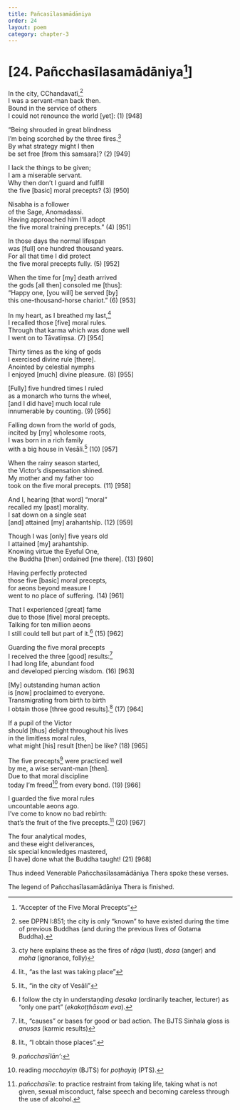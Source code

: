 ```yaml
---
title: Pañcasīlasamādāniya
order: 24
layout: poem
category: chapter-3
---
```


# \[24. Pañ<span class="diacritics" data-state="on">c</span><span class="no-diacritics" data-state="off">ch</span>asīlasamādāniya[^1]\]

In the city, <span class="diacritics" data-state="on">C</span><span class="no-diacritics" data-state="off">Ch</span>andavatī,[^2]  
I was a servant-man back then.  
Bound in the service of others  
I could not renounce the world \[yet\]: (1) \[948\]

“Being shrouded in great blindness  
I’m being scorched by the three fires.[^3]  
By what strategy might I then  
be set free \[from this samsara\]? (2) \[949\]

I lack the things to be given;  
I am a miserable servant.  
Why then don’t I guard and fulfill  
the five \[basic\] moral precepts? (3) \[950\]

Nisabha is a follower  
of the Sage, Anomadassi.  
Having approached him I’ll adopt  
the five moral training precepts.” (4) \[951\]

In those days the normal lifespan  
was \[full\] one hundred thousand years.  
For all that time I did protect  
the five moral precepts fully. (5) \[952\]

When the time for \[my\] death arrived  
the gods \[all then\] consoled me \[thus\]:  
“Happy one, \[you will\] be served \[by\]  
this one-thousand-horse chariot.” (6) \[953\]

In my heart, as I breathed my last,[^4]  
I recalled those \[five\] moral rules.  
Through that karma which was done well  
I went on to Tāvatiṃsa. (7) \[954\]

Thirty times as the king of gods  
I exercised divine rule \[there\].  
Anointed by celestial nymphs  
I enjoyed \[much\] divine pleasure. (8) \[955\]

\[Fully\] five hundred times I ruled  
as a monarch who turns the wheel,  
\[and I did have\] much local rule  
innumerable by counting. (9) \[956\]

Falling down from the world of gods,  
incited by \[my\] wholesome roots,  
I was born in a rich family  
with a big house in Vesāli.[^5] (10) \[957\]

When the rainy season started,  
the Victor’s dispensation shined.  
My mother and my father too  
took on the five moral precepts. (11) \[958\]

And I, hearing \[that word\] “moral”  
recalled my \[past\] morality.  
I sat down on a single seat  
\[and\] attained \[my\] arahantship. (12) \[959\]

Though I was \[only\] five years old  
I attained \[my\] arahantship.  
Knowing virtue the Eyeful One,  
the Buddha \[then\] ordained \[me there\]. (13) \[960\]

Having perfectly protected  
those five \[basic\] moral precepts,  
for aeons beyond measure I  
went to no place of suffering. (14) \[961\]

That I experienced \[great\] fame  
due to those \[five\] moral precepts.  
Talking for ten million aeons  
I still could tell but part of it.[^6] (15) \[962\]

Guarding the five moral precepts  
I received the three \[good\] results:[^7]  
I had long life, abundant food  
and developed piercing wisdom. (16) \[963\]

\[My\] outstanding human action  
is \[now\] proclaimed to everyone.  
Transmigrating from birth to birth  
I obtain those \[three good results\].[^8] (17) \[964\]

If a pupil of the Victor  
should \[thus\] delight throughout his lives  
in the limitless moral rules,  
what might \[his\] result \[then\] be like? (18) \[965\]

The five precepts[^9] were practiced well  
by me, a wise servant-man \[then\].  
Due to that moral discipline  
today I’m freed[^10] from every bond. (19) \[966\]

I guarded the five moral rules  
uncountable aeons ago.  
I’ve come to know no bad rebirth:  
that’s the fruit of the five precepts.[^11] (20) \[967\]

The four analytical modes,  
and these eight deliverances,  
six special knowledges mastered,  
\[I have\] done what the Buddha taught! (21) \[968\]

Thus indeed Venerable Pañ<span class="diacritics" data-state="on">c</span><span class="no-diacritics" data-state="off">ch</span>asīlasamādāniya Thera spoke these verses.

The legend of Pañ<span class="diacritics" data-state="on">c</span><span class="no-diacritics" data-state="off">ch</span>asīlasamādāniya Thera is finished.

[^1]: “Accepter of the FIve Moral Precepts”

[^2]: see DPPN I:851; the city is only “known” to have existed during the time of previous Buddhas (and during the previous lives of Gotama Buddha).

[^3]: cty here explains these as the fires of *rāga* (lust), *dosa* (anger) and *moha* (ignorance, folly)

[^4]: lit., “as the last was taking place”

[^5]: lit., “in the city of Vesāli”

[^6]: I follow the cty in understaṇḍing *desaka* (ordinarily teacher, lecturer) as “only one part” (*ekakoṭṭhāsam eva*).

[^7]: lit., “causes” or bases for good or bad action. The BJTS Sinhala gloss is *anusas* (karmic results)

[^8]: lit., “I obtain those places”.

[^9]: *pañ<span class="diacritics" data-state="on">c</span><span class="no-diacritics" data-state="off">ch</span>asīlān’*:

[^10]: reading *mo<span class="diacritics" data-state="on">c</span><span class="no-diacritics" data-state="off">ch</span>ayiṃ* (BJTS) for *poṭhayiŋ* (PTS).

[^11]: *pañ<span class="diacritics" data-state="on">c</span><span class="no-diacritics" data-state="off">ch</span>asīle*: to practice restraint from taking life, taking what is not given, sexual misconduct, false speech and becoming careless through the use of alcohol.
